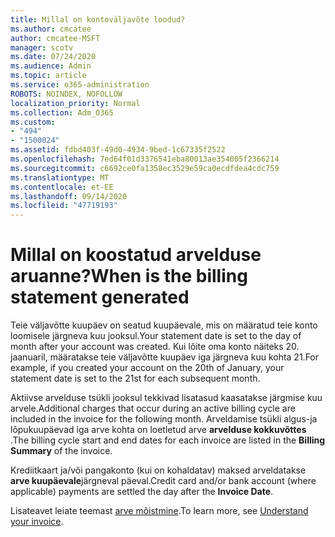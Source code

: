 ```yaml
---
title: Millal on kontoväljavõte loodud?
ms.author: cmcatee
author: cmcatee-MSFT
manager: scotv
ms.date: 07/24/2020
ms.audience: Admin
ms.topic: article
ms.service: o365-administration
ROBOTS: NOINDEX, NOFOLLOW
localization_priority: Normal
ms.collection: Adm_O365
ms.custom:
- "494"
- "1500024"
ms.assetid: fdbd403f-49d0-4934-9bed-1c67335f2522
ms.openlocfilehash: 7ed64f01d3376541eba80013ae354005f2366214
ms.sourcegitcommit: c6692ce0fa1358ec3529e59ca0ecdfdea4cdc759
ms.translationtype: MT
ms.contentlocale: et-EE
ms.lasthandoff: 09/14/2020
ms.locfileid: "47719193"
---
```

# <a name="when-is-the-billing-statement-generated"></a><span data-ttu-id="3d973-102">Millal on koostatud arvelduse aruanne?</span><span class="sxs-lookup"><span data-stu-id="3d973-102">When is the billing statement generated</span></span>

<span data-ttu-id="3d973-103">Teie väljavõtte kuupäev on seatud kuupäevale, mis on määratud teie konto loomisele järgneva kuu jooksul.</span><span class="sxs-lookup"><span data-stu-id="3d973-103">Your statement date is set to the day of month after your account was created.</span></span> <span data-ttu-id="3d973-104">Kui lõite oma konto näiteks 20. jaanuaril, määratakse teie väljavõtte kuupäev iga järgneva kuu kohta 21.</span><span class="sxs-lookup"><span data-stu-id="3d973-104">For example, if you created your account on the 20th of January, your statement date is set to the 21st for each subsequent month.</span></span>

<span data-ttu-id="3d973-105">Aktiivse arvelduse tsükli jooksul tekkivad lisatasud kaasatakse järgmise kuu arvele.</span><span class="sxs-lookup"><span data-stu-id="3d973-105">Additional charges that occur during an active billing cycle are included in the invoice for the following month.</span></span> <span data-ttu-id="3d973-106">Arveldamise tsükli algus-ja lõpukuupäevad iga arve kohta on loetletud arve **arvelduse kokkuvõttes** .</span><span class="sxs-lookup"><span data-stu-id="3d973-106">The billing cycle start and end dates for each invoice are listed in the **Billing Summary** of the invoice.</span></span>

<span data-ttu-id="3d973-107">Krediitkaart ja/või pangakonto (kui on kohaldatav) maksed arveldatakse **arve kuupäevale**järgneval päeval.</span><span class="sxs-lookup"><span data-stu-id="3d973-107">Credit card and/or bank account (where applicable) payments are settled the day after the **Invoice Date**.</span></span>
  
<span data-ttu-id="3d973-108">Lisateavet leiate teemast [arve mõistmine](https://docs.microsoft.com/microsoft-365/commerce/billing-and-payments/understand-your-invoice2).</span><span class="sxs-lookup"><span data-stu-id="3d973-108">To learn more, see [Understand your invoice](https://docs.microsoft.com/microsoft-365/commerce/billing-and-payments/understand-your-invoice2).</span></span>